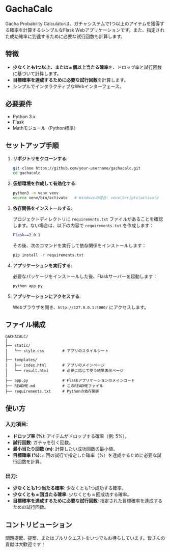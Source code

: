 # GachaCalc

Gacha Probability Calculatorは、ガチャシステムで1つ以上のアイテムを獲得する確率を計算するシンプルなFlask Webアプリケーションです。また、指定された成功確率に到達するために必要な試行回数も計算します。

## 特徴

- **少なくとも1つ以上、または `m` 個以上当たる確率**を、ドロップ率と試行回数に基づいて計算します。
- **目標確率を達成するために必要な試行回数**を計算します。
- シンプルでインタラクティブなWebインターフェース。

## 必要要件

- Python 3.x
- Flask
- Mathモジュール（Python標準）

## セットアップ手順

1. **リポジトリをクローンする**:

   ```bash
   git clone https://github.com/your-username/gachacalc.git
   cd gachacalc
   ```

2. **仮想環境を作成して有効化する**:

   ```bash
   python3 -m venv venv
   source venv/bin/activate   # Windowsの場合: venv\Scripts\activate
   ```

3. **依存関係をインストールする**:

   プロジェクトディレクトリに `requirements.txt` ファイルがあることを確認します。ない場合は、以下の内容で `requirements.txt` を作成します：

   ```bash
   Flask==2.0.1
   ```

   その後、次のコマンドを実行して依存関係をインストールします：

   ```bash
   pip install -r requirements.txt
   ```

4. **アプリケーションを実行する**:

   必要なパッケージをインストールした後、Flaskサーバーを起動します：

   ```bash
   python app.py
   ```

5. **アプリケーションにアクセスする**:

   Webブラウザを開き、`http://127.0.0.1:5000/` にアクセスします。

## ファイル構成

```
GACHACALC/
│
├── static/
│   └── style.css        # アプリのスタイルシート
│
├── templates/
│   ├── index.html       # アプリのメインページ
│   └── result.html      # 必要に応じて使う結果表示ページ
│
├── app.py               # Flaskアプリケーションのメインコード
├── README.md            # このREADMEファイル
├── requirements.txt     # Pythonの依存関係
```

## 使い方

### 入力項目:

- **ドロップ率 (%)**: アイテムがドロップする確率（例: 5%）。
- **試行回数**: ガチャを引く回数。
- **最小当たり回数 (m)**: 計算したい成功回数の最小値。
- **目標確率 (%)**: `n` 回の試行で指定した確率（%）を達成するために必要な試行回数を計算。

### 出力:

- **少なくとも1つ当たる確率**: 少なくとも1つ成功する確率。
- **少なくとも `m` 回当たる確率**: 少なくとも `m` 回成功する確率。
- **目標確率を達成するために必要な試行回数**: 指定された目標確率を達成するための試行回数。

## コントリビューション

問題提起、提案、またはプルリクエストをいつでもお待ちしています。皆さんの貢献は大歓迎です！

